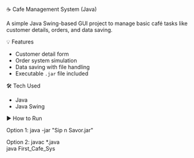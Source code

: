 ☕ Cafe Management System (Java)

A simple Java Swing-based GUI project to manage basic café tasks like customer details, orders, and data saving.

💡 Features

- Customer detail form
- Order system simulation
- Data saving with file handling
- Executable `.jar` file included

🛠️ Tech Used

- Java  
- Java Swing  

▶️ How to Run

Option 1:
java -jar "Sip n Savor.jar"

Option 2:
javac *.java  
java First_Cafe_Sys

